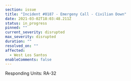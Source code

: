 ```yaml
---
section: issue
title: "Incident #0187 - Emergeny Call - Civilian Down"
date: 2021-03-02T18:03:48.211Z
status: in_progress
pinned: ""
current_severity: disrupted
max_severity: disrupted
duration: ""
resolved_on: ""
affected:
  - West Los Santos
enableComments: false
---
```

Responding Units: RA-32